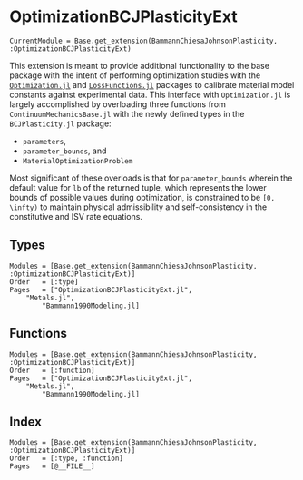# OptimizationBCJPlasticityExt

```@meta
CurrentModule = Base.get_extension(BammannChiesaJohnsonPlasticity, :OptimizationBCJPlasticityExt)
```

This extension is meant to provide additional functionality to the base package with the intent of performing optimization studies with the [`Optimization.jl`](https://github.com/SciML/Optimization.jl.git) and [`LossFunctions.jl`](https://github.com/JuliaML/LossFunctions.jl.git) packages to calibrate material model constants against experimental data.
This interface with `Optimization.jl` is largely accomplished by overloading three functions from `ContinuumMechanicsBase.jl` with the newly defined types in the `BCJPlasticity.jl` package:

- `parameters`,
- `parameter_bounds`, and
- `MaterialOptimizationProblem`

Most significant of these overloads is that for `parameter_bounds` wherein the default value for `lb` of the returned tuple, which represents the lower bounds of possible values during optimization, is constrained to be ``[0, \infty)`` to maintain physical admissibility and self-consistency in the constitutive and ISV rate equations.

## Types
```@autodocs
Modules = [Base.get_extension(BammannChiesaJohnsonPlasticity, :OptimizationBCJPlasticityExt)]
Order   = [:type]
Pages   = ["OptimizationBCJPlasticityExt.jl",
    "Metals.jl",
        "Bammann1990Modeling.jl]
```

## Functions
```@autodocs
Modules = [Base.get_extension(BammannChiesaJohnsonPlasticity, :OptimizationBCJPlasticityExt)]
Order   = [:function]
Pages   = ["OptimizationBCJPlasticityExt.jl",
    "Metals.jl",
        "Bammann1990Modeling.jl]
```

## Index
```@index
Modules = [Base.get_extension(BammannChiesaJohnsonPlasticity, :OptimizationBCJPlasticityExt)]
Order   = [:type, :function]
Pages   = [@__FILE__]
```
